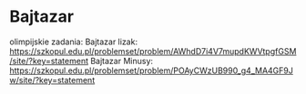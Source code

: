 # Bajtazar
olimpijskie zadania:
Bajtazar lizak: https://szkopul.edu.pl/problemset/problem/AWhdD7i4V7mupdKWVtpgfGSM/site/?key=statement
Bajtazar Minusy: https://szkopul.edu.pl/problemset/problem/POAyCWzUB990_g4_MA4GF9Jw/site/?key=statement
